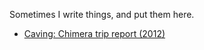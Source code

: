 Sometimes I write things, and put them here.

- [Caving: Chimera trip report (2012)](posts/chimera)
